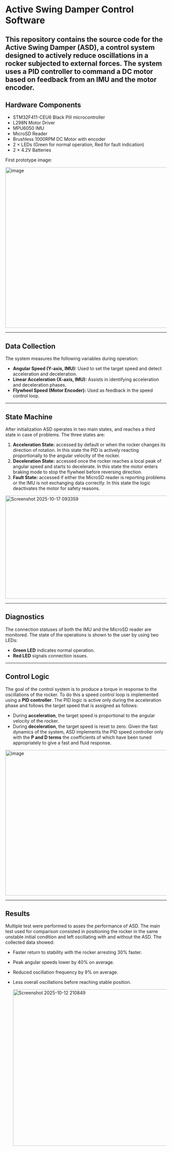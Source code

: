 # Active Swing Damper Control Software

This repository contains the source code for the **Active Swing Damper (ASD)**, a control system designed to actively reduce oscillations 
in a rocker subjected to external forces. 
The system uses a PID controller to command a DC motor based on feedback from an IMU and the motor encoder.
---
## Hardware Components

- STM32F411-CEU6 Black Pill microcontroller  
- L298N Motor Driver  
- MPU6050 IMU  
- MicroSD Reader  
- Brushless 1000RPM DC Motor with encoder  
- 2 × LEDs (Green for normal operation, Red for fault indication)  
- 2 × 4.2V Batteries

First prototype image:

<img width="675" height="500" alt="image" src="https://github.com/user-attachments/assets/72faa524-e769-49ac-a1d4-7f0d7d16e54a" />



---
## Data Collection

The system measures the following variables during operation:
- **Angular Speed (Y-axis, IMU):** Used to set the target speed and detect acceleration and deceleration.
- **Linear Acceleration (X-axis, IMU):** Assists in identifying acceleration and deceleration phases.
- **Flywheel Speed (Motor Encoder):** Used as feedback in the speed control loop.
---
## State Machine

After initialization ASD operates in two main states, and reaches a third state in case of problems. 
The three states are: 
1. **Acceleration State:** accessed by default or when the rocker changes its direction of rotation. 
   In this state the PID is actively reacting proportionally to the angular velocity of the rocker.
2. **Deceleration State:** accessed once the rocker reaches a local peak of angular speed and starts to decelerate.
   In this state the motor enters braking mode to stop the flywheel before reversing direction.
3. **Fault State:** accessed if either the MicroSD reader is reporting problems or the IMU is not exchanging data correctly. 
   In this state the logic deactivates the motor for safety reasons. 

<img width="520" height="321" alt="Screenshot 2025-10-17 093359" src="https://github.com/user-attachments/assets/39c6467f-ac91-47f8-98a2-d7457c7ca51f" />

---
## Diagnostics
The connection statuses of both the IMU and the MicroSD reader are monitored. The state of the operations is shown to the user by using two LEDs:
- **Green LED** indicates normal operation.
- **Red LED** signals connection issues.

---

## Control Logic
The goal of the control system is to produce a torque in response to the oscillations of the rocker. To do this a speed control loop is implemented using a **PID controller**. The PID logic is active only during the acceleration phase and follows the target speed that is assigned as follows:
- During **acceleration**, the target speed is proportional to the angular velocity of the rocker.
- During **deceleration**, the target speed is reset to zero.
Given the fast dynamics of the system, ASD implements the PID speed controller only with the **P and D terms** the coefficients of which have been tuned appropriately to give a fast and fluid response.

<img width="682" height="453" alt="image" src="https://github.com/user-attachments/assets/35cb1a34-933e-4441-97bc-707735823a41" />


---
## Results

Multiple test were performed to asses the performance of ASD. The main test used for comparison consisted in positioning the rocker in the same unstable initial condition and left oscillating with and without the ASD. The collected data showed:
- Faster return to stability with the rocker arresting 30% faster.
- Peak angular speeds lower by 40% on average.
- Reduced oscillation frequency by 9% on average.
- Less overall oscillations before reaching stable position.

  <img width="815" height="487" alt="Screenshot 2025-10-12 210849" src="https://github.com/user-attachments/assets/10b12386-d526-42e3-b766-7c5dea72b39e" />

